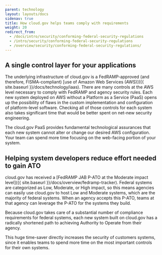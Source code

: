 ```yaml
---
parent: technology
layout: layouts/docs
sidenav: true
title: How cloud.gov helps teams comply with requirements
weight: 20
redirect_from:
  - /docs/intro/security/conforming-federal-security-regulations
  - /intro/security/conforming-federal-security-regulations
  - /overview/security/conforming-federal-security-regulations/
---
```


## A single control layer for your applications

The underlying infrastructure of cloud.gov is a FedRAMP-approved (and therefore, FISMA-compliant) [use of Amazon Web Services (AWS)]({{ site.baseurl }}/docs/technology/iaas). There are many controls at the AWS level necessary to comply with FedRAMP and agency security rules. Each new system deployed on AWS without a Platform as a Service (PaaS) opens up the possibility of flaws in the custom implementation and configuration of platform-level software. Checking all of those controls for each system also takes significant time that would be better spent on net-new security engineering.

The cloud.gov PaaS provides fundamental technological assurances that each new system cannot alter or change our desired AWS configuration. Your team can spend more time focusing on the web-facing portion of your system.

## Helping system developers reduce effort needed to gain ATO

cloud.gov has received a [FedRAMP JAB P-ATO at the Moderate impact level]({{ site.baseurl }}/docs/overview/fedramp-tracker). Federal systems are categorized as Low, Moderate, or High impact, so this means agencies can easily use cloud.gov to host Low and Moderate systems, which are the majority of federal systems. When an agency accepts this P-ATO, teams at that agency can leverage the P-ATO for the systems they build.

Because cloud.gov takes care of a substantial number of compliance requirements for federal systems, each new system built on cloud.gov has a radically shortened path to achieving Authority to Operate from their agency.

This huge time-saver directly increases the security of customers systems, since it enables teams to spend more time on the most important controls for their own systems.
